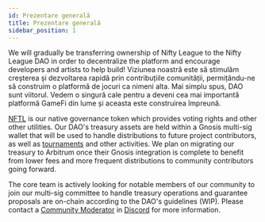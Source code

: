 ```yaml
---
id: Prezentare generală
title: Prezentare generală
sidebar_position: 1
---
```


We will gradually be transferring ownership of Nifty League to the Nifty League DAO in order to decentralize the platform and encourage developers and artists to help build! Viziunea noastră este să stimulăm creșterea și dezvoltarea rapidă prin contribuțiile comunității, permițându-ne să construim o platformă de jocuri ca nimeni alta. Mai simplu spus, DAO sunt viitorul. Vedem o singură cale pentru a deveni cea mai importantă platformă GameFi din lume și aceasta este construirea împreună.

[NFTL](https://docs.niftyleague.com/overview/nftl/overview) is our native governance token which provides voting rights and other other utilities. Our DAO's treasury assets are held within a Gnosis multi-sig wallet that will be used to handle distributions to future project contributors, as well as [tournaments](https://docs.niftyleague.com/overview/p2e/tournaments) and other activities. We plan on migrating our treasury to Arbitrum once their Gnosis integration is complete to benefit from lower fees and more frequent distributions to community contributors going forward.

The core team is actively looking for notable members of our community to join our multi-sig committee to handle treasury operations and guarantee proposals are on-chain according to the DAO's guidelines (WIP). Please contact a [Community Moderator](https://docs.niftyleague.com/overview/team) in [Discord](https://discord.gg/niftyleague) for more information.
